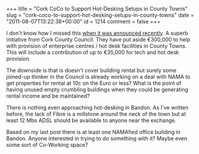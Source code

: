 +++
title = "Cork CoCo to Support Hot-Desking Setups in County Towns"
slug = "cork-coco-to-support-hot-desking-setups-in-county-towns"
date = "2011-08-07T13:22:38+00:00"
id = 1214
comment = false
+++

I don't know how I missed this [when it was announced recently](http://wcdp.leaderpartnership.ie/uncategorized/2011/07/cork-county-council-to-invest-e1-25m-in-economic-development/). A superb initiative from Cork County Council. They have put aside €300,000 to help with provision of enterprise centres / hot desk facilities in County Towns. This will include a contribution of up to €35,000 for tech and hot desk provision.

The downside is that is doesn't cover building rental but surely some joined-up thinker in the Council is already working on a deal with NAMA to get properties for rental at 10c on the Euro or less? What is the point of having unused empty crumbling buildings when they could be generating rental income and be maintained?

There is nothing even approaching hot-desking in Bandon. As I've written before, the lack of Fibre is a millstone around the neck of the town but at least 12 Mbs ADSL should be available to anyone near the exchange.

Based on my last post there is at least one NAMAfied office building in Bandon. Anyone interested in trying to do something with it? Maybe even some sort of Co-Working space?

&nbsp;

&nbsp;
